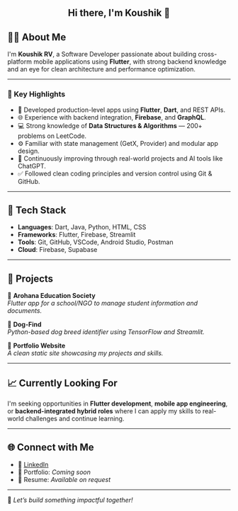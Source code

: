 <h2 align="center"> Hi there, I'm Koushik 👋 </h2>

## 👨‍💻 About Me

I'm **Koushik RV**, a Software Developer passionate about building cross-platform mobile applications using **Flutter**, with strong backend knowledge and an eye for clean architecture and performance optimization.

---

### 🚀 Key Highlights

- 📱 Developed production-level apps using **Flutter**, **Dart**, and REST APIs.
- 🌐 Experience with backend integration, **Firebase**, and **GraphQL**.
- 💻 Strong knowledge of **Data Structures & Algorithms** — 200+ problems on LeetCode.
- ⚙️ Familiar with state management (GetX, Provider) and modular app design.
- 🧠 Continuously improving through real-world projects and AI tools like ChatGPT.
- ✅ Followed clean coding principles and version control using Git & GitHub.

---

## 📂 Tech Stack

- **Languages**: Dart, Java, Python, HTML, CSS
- **Frameworks**: Flutter, Firebase, Streamlit
- **Tools**: Git, GitHub, VSCode, Android Studio, Postman
- **Cloud**: Firebase, Supabase

---

## 🌟 Projects

🔹 **Arohana Education Society**  
*Flutter app for a school/NGO to manage student information and documents.*

🔹 **Dog-Find**  
*Python-based dog breed identifier using TensorFlow and Streamlit.*

🔹 **Portfolio Website**  
*A clean static site showcasing my projects and skills.*

---

## 📈 Currently Looking For

I'm seeking opportunities in **Flutter development**, **mobile app engineering**, or **backend-integrated hybrid roles** where I can apply my skills to real-world challenges and continue learning.

---

## 🌐 Connect with Me

- 💼 [LinkedIn](https://www.linkedin.com/in/venkata-koushik-ravuri-ab6ab0331/)
- 🧾 Portfolio: *Coming soon*
- 📄 Resume: *Available on request*

---

📌 *Let’s build something impactful together!*
